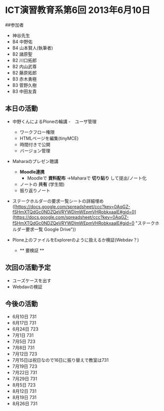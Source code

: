 
# ICT演習教育系第6回 2013年6月10日

##参加者
- 神谷先生
- B4 中野佑
- B4 山本賢人(執筆者)
- B2 諸原聖
- B2 川口拓郎
- B2 内山武尊
- B2 藤原拓郎
- B3 赤木勇極
- B3 菅野久樹
- B3 中田友貴

## 本日の活動
- 中野くんによるPloneの輪講
  -　ユーザ管理
  - ワークフロー権限
  - HTMLページを編集(tinyMCE)
  - 時間付きで公開
  - バージョン管理
- Maharaのプレゼン聴講
  - **Moodle連携**
      - Moodleで **資料配布**
        →Maharaで **切り貼り** して提出/ノート化
  - ノートの **共有** (学生間)
  - 振り返りノート
- ステークホルダーの要求一覧シートの詳細埋め([https://docs.google.com/spreadsheet/ccc?key=0AqGZ-fSHmXTQdGc0NDZQeVRYWDlmWEpmVHRobkxaalE#gid=0](https://docs.google.com/spreadsheet/ccc?key=0AqGZ-fSHmXTQdGc0NDZQeVRYWDlmWEpmVHRobkxaalE#gid=0 "ステークホルダー要求一覧 Google Drive"))

- Plone上のファイルをExplorerのように扱えるか検証(Webdav？)
    - ** 要検証 **

## 次回の活動予定
- ユーズケースを出す
- Webdavの検証

## 今後の活動
- 6月10日 731
- 6月17日 731
- 6月24日 723
- 7月1日 731
- 7月5日 723
- 7月8日 731
- 7月12日 723
- 7月15日は祝日なので16日に振り替えで教室は731
- 7月19日 723
- 7月22日 731
- 7月29日 731
- 8月5日 723
- 8月12日 731
- 8月19日 731
- 8月26日 731
